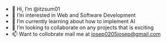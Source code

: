 - 👋 Hi, I’m @itzsum01
- 👀 I’m interested in Web and Software Development
- 🌱 I’m currently learning about how to implement AI 
- 💞️ I’m looking to collaborate on any projects that is exciting
- 📫 Want to collobrate mail me at josep0205josep@gmail.com


